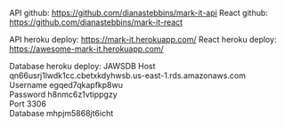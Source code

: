 API github:          https://github.com/dianastebbins/mark-it-api
React github:        https://github.com/dianastebbins/mark-it-react

API heroku deploy:   https://mark-it.herokuapp.com/
React heroku deploy: https://awesome-mark-it.herokuapp.com/

Database heroku deploy: 
JAWSDB
Host	    qn66usrj1lwdk1cc.cbetxkdyhwsb.us-east-1.rds.amazonaws.com	
Username	egqed7qkapfkp8wu	
Password	h8nmc6z1vtippgzy	
Port	    3306	
Database	mhpjm5868jt6icht